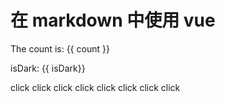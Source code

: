 # 在 markdown 中使用 vue

<p>The count is: {{ count }}</p>
<p>isDark: {{ isDark}}</p>
<NConfigProvider :theme="isDark ? darkTheme : null">
  <NSpace>
    <NButton type="" @click=count++>click</NButton>
    <NButton type="tertiary" @click=count++>click</NButton>
    <NButton type="primary" @click=count++>click</NButton>
    <NButton type="info" @click=count++>click</NButton>
    <NButton type="success" @click=count++>click</NButton>
    <NButton type="warning" @click=count++>click</NButton>
    <NButton type="error" @click=count++>click</NButton>
    <NButton type="info" @click=count++>click</NButton>
  </NSpace>
</NConfigProvider>

<script setup>
import { ref } from 'vue'
import { NSpace, NButton, NConfigProvider, darkTheme } from 'naive-ui'
import { useDark } from '@/composables/useDark'

const { isDark } = useDark()
const count = ref(0)
</script>
